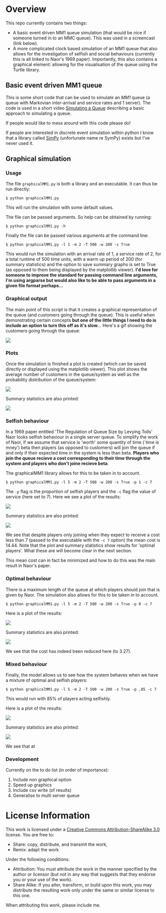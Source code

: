 # Overview

This repo currently contains two things:

- A basic event driven MM1 queue simulation (that would be nice if someone turned in to an MMC queue). This was used in a screencast (link below).
- A more complicated clock based simulation of an MM1 queue that also allows for the investigation of selfish and social behaviours (currently this is all linked to Naor's 1969 paper). Importantly, this also contains a graphical element: allowing for the visualisation of the queue using the Turtle library.

## Basic event driven MM1 queue

This is some short code that can be used to simulate an *MM1* queue (a queue with Markovian inter-arrival and service rates and 1 server). The code is used in a short video [Simulating a Queue](http://www.youtube.com/watch?v=WEA8m3j-Jqk) describing a basic approach to simulating a queue.

If people would like to mess around with this code please do!

If people are interested in discrete event simulation within python I know that a library called [SimPy](http://simpy.sourceforge.net/) (unfortunate name re SymPy) exists but I've never used it.

## Graphical simulation

### Usage

The file `graphicalMM1.py` is both a library and an executable. It can thus be run directly:

~~~{.bash}
$ python graphicalMM1.py
~~~

This will run the simulation with some default values.

The file can be passed arguments. So help can be obtained by running:

~~~{.bash}
$ python graphicalMM1.py -h
~~~

Finally the file can be passed various arguments at the command line:

~~~{.bash}
$ python graphicalMM1.py -l 1 -m 2 -T 500 -w 200 -s True
~~~

This would run the simulation with an arrival rate of 1, a service rate of 2, for a total runtime of 500 time units, with a warm up period of 200 (for summary statistics) and the option to save summary graphs is set to True (as opposed to them being displayed by the matplotlib viewer). **I'd love for someone to improve the standard for passing command line arguments, I'm using argparse but would also like to be able to pass arguments in a given file format perhaps...**

### Graphical output

The main point of this script is that it creates a graphical representation of the queue (and customers going through the queue). This is useful when demonstrating certain concepts **but one of the little things I need to do is include an option to turn this off as it's slow**... Here's a gif showing the customers going through the queue:

![](./Images/graphicalqueuedemo.gif)


### Plots

Once the simulation is finished a plot is created (which can be saved directly or displayed using the matplotlib viewer). This plot shows the average number of customers in the queue/system as well as the probability distribution of the queue/system:

![](./Images/plotforbasicsim.png)

Summary statistics are also printed:

![](./Images/summarystatisticsforbasicsim.png)

### Selfish behaviour

In a 1969 paper entitled 'The Regulation of Queue Size by Levying Tolls' Naor looks selfish behaviour in a single server queue. To simplify the work of Naor, if we assume that service is 'worth' some quantity of time (`time is mney') beta then players (as opposed to customers) will join the queue if and only if their expected time in the system is less than beta. **Players who join the queue recieve a cost corresponding to their time through the system and players who don't joine recieve beta**.

The graphicalMM1 library allows for this to be taken in to account.

~~~{.bash}
$ python graphicalMM1.py -l 5 -m 2 -T 500 -w 200 -s True -p 1 -c 7
~~~

The `-p` flag is the proportion of selfish players and the `-c` flag the value of service (here set to 7). Here we see a plot of the results:

![](./Images/plotforselfishsim.png)

Summary statistics are also printed:

![](./Images/summarystatisticsforselfishsim.png)

We see that despite players only joining when they expect to receive a cost less than 7 (passed to the executable with the `-c 7` option) the mean cost is 14.44. Note that the plot and summary statistics show results for 'optimal players'. What these are will become clear in the next section.

This mean cost can in fact be minimized and how to do this was the main result in Naor's paper.

### Optimal behaviour

There is a maximum length of the queue at which players should join that is given by Naor. The simulation also allows for this to be taken in to account.

~~~{.bash}
$ python graphicalMM1.py -l 5 -m 2 -T 500 -w 200 -s True -p 0 -c 7
~~~

Here is a plot of the results:

![](./Images/plotforoptimalsim.png)

Summary statistics are also printed:

![](./Images/summarystatisticsforoptimalsim.png)

We see that the cost has indeed been reduced here (to 3.27).

### Mixed behaviour

Finally, the model allows us to see how the system behaves when we have a mixture of optimal and selfish players:

~~~{.bash}
$ python graphicalMM1.py -l 5 -m 2 -T 500 -w 200 -s True -p .85 -c 7
~~~

This would run with 85% of players acting selfishly.

Here is a plot of the results:

![](./Images/plotformixedsim.png)

Summary statistics are also printed:

![](./Images/summarystatisticsformixedsim.png)

We see that at

### Development

Currently on the to do list (in order of importance):

1. Include non graphical option
2. Speed up graphics
3. Include csv write (of results)
4. Generalise to multi server queue

# License Information
This work is licensed under a [Creative Commons Attribution-ShareAlike 3.0](http://creativecommons.org/licenses/by-sa/3.0/us/) license.  You are free to:

* Share: copy, distribute, and transmit the work,
* Remix: adapt the work

Under the following conditions:

* Attribution: You must attribute the work in the manner specified by the author or licensor (but not in any way that suggests that they endorse you or your use of the work).
* Share Alike: If you alter, transform, or build upon this work, you may distribute the resulting work only under the same or similar license to this one.

When attributing this work, please include me.
